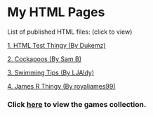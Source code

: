 # My HTML Pages
List of published HTML files: (click to view)

[1. HTML Test Thingy (By Dukemz)](https://dukemz.github.io/HTML-Pages/test-thingy)

[2. Cockapoos (By Sam B)](https://dukemz.github.io/HTML-Pages/Cockapoos)

[3. Swimming Tips (By LJAldy)](https://dukemz.github.io/HTML-Pages/SwimmingTips)

[4. James R Thingy (By royaljames99)](https://dukemz.github.io/HTML-Pages/JamesRTHINGY)

### Click [here](https://dukemz.github.io/HTML-Pages/games) to view the games collection.
